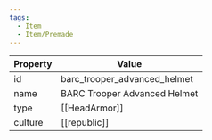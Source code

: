 ```yaml
---
tags:
  - Item
  - Item/Premade
---
```


| Property | Value                        |
| -------- | ---------------------------- |
| id       | barc_trooper_advanced_helmet |
| name     | BARC Trooper Advanced Helmet |
| type     | [[HeadArmor]]                |
| culture  | [[republic]]        |


